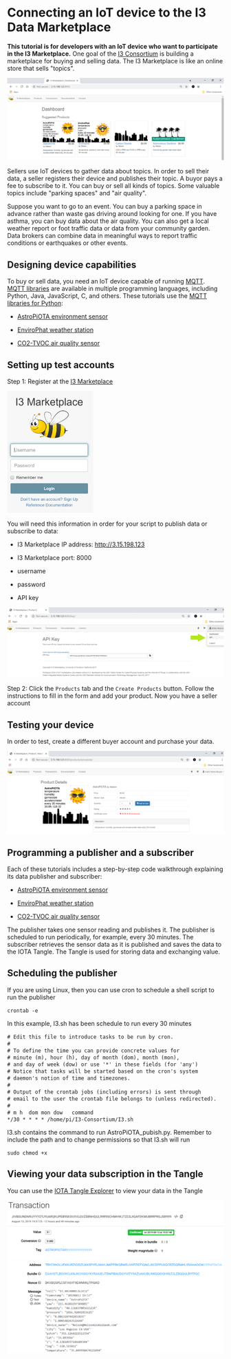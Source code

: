 # Connecting an IoT device to the I3 Data Marketplace

<b>This tutorial is for developers with an IoT device who want to participate in the I3 Marketplace.</b>  One goal of the [I3 Consortium](https://i3.usc.edu/about/i3-consortium/) is building a marketplace for buying and selling data. The I3 Marketplace is like an online store that sells "topics". 

<img src="images/I3-products.png">

Sellers use IoT devices to gather data about topics. In order to sell their data, a seller registers their device and publishes their topic.  A buyor pays a fee to subscribe to it. You can buy or sell all kinds of topics. Some valuable topics include "parking spaces" and "air quality".  

Suppose you want to go to an event. You can buy a parking space in advance rather than waste gas driving around looking for one. If you have asthma, you can buy data about the air quality.  You can also get a local weather report or foot traffic data or data from your community garden.  Data brokers can combine data in meaningful ways to report traffic conditions or earthquakes or other events.

## Designing device capabilities

To buy or sell data, you need an IoT device capable of running [MQTT](https://en.wikipedia.org/wiki/MQTT).  [MQTT libraries](http://mqtt.org/) are available in multiple programming languages, including Python, Java, JavaScript, C, and others.  These tutorials use the [MQTT libraries for Python](https://pypi.org/project/paho-mqtt/):

 - <a href="https://github.com/NelsonPython/AstroPiOTA">AstroPiOTA environment sensor</a>

- <a href="https://github.com/NelsonPython/EnviroPhat">EnviroPhat weather station</a>

- <a href="https://github.com/NelsonPython/CO2TVOC">CO2-TVOC air quality sensor</a>

## Setting up test accounts

Step 1:  Register at the <a href="http://3.15.198.123:8000/" target="Top">I3 Marketplace

<img src="images/I3-Login.png" width=200></a>

You will need this information in order for your script to publish data or subscribe to data:

- I3 Marketplace IP address:  http://3.15.198.123

- I3 Marketplace port:  8000

- username

- password

- API key

<img src="images/APIkey.png" width=800>


Step 2:  Click the ```Products``` tab and the ```Create Products``` button.  Follow the instructions to fill in the form and add your product.  Now you have a seller account


## Testing your device

In order to test, create a different buyer account and purchase your data.

<img src="images/AddToCart.png" width=800>

## Programming a publisher and a subscriber

Each of these tutorials includes a step-by-step code walkthrough explaining its data publisher and subscriber:

- <a href="https://github.com/NelsonPython/AstroPiOTA">AstroPiOTA environment sensor</a>

- <a href="https://github.com/NelsonPython/EnviroPhat">EnviroPhat weather station</a>

- <a href="https://github.com/NelsonPython/CO2TVOC">CO2-TVOC air quality sensor</a>

The publisher takes one sensor reading and publishes it.  The publisher is scheduled to run periodically, for example, every 30 minutes.  The subscriber retrieves the sensor data as it is published and saves the data to the IOTA Tangle.  The Tangle is used for storing data and exchanging value.

## Scheduling the publisher

If you are using Linux, then you can use cron to schedule a shell script to run the publisher
```
crontab -e
```
In this example, I3.sh has been schedule to run every 30 minutes

```
# Edit this file to introduce tasks to be run by cron.
#
# To define the time you can provide concrete values for
# minute (m), hour (h), day of month (dom), month (mon),
# and day of week (dow) or use '*' in these fields (for 'any')
# Notice that tasks will be started based on the cron's system
# daemon's notion of time and timezones.
#
# Output of the crontab jobs (including errors) is sent through
# email to the user the crontab file belongs to (unless redirected).
#
# m h  dom mon dow   command
*/30 * * * * /home/pi/I3-Consortium/I3.sh
```

I3.sh contains the command to run AstroPiOTA_pubish.py.  Remember to include the path and to change permissions so that I3.sh will run

```
sudo chmod +x
```

## Viewing your data subscription in the Tangle

You can use the [IOTA Tangle Explorer](https://devnet.thetangle.org/transaction/JIVBGUNDM9JYYYOTJYUARQKUPEB9SKSVXVLQVZEBNHQUL99R9SCHMHWJTZCSJIQAFDKMUBRRPRGJSR999) to view your data in the Tangle

<img src="/images/AstroTangle.png">

